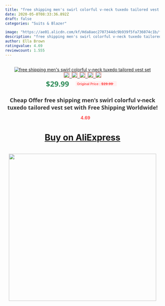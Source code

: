 ```yaml
---
title: "free shipping men's swirl colorful v-neck tuxedo tailored vest set"
date: 2020-05-8T08:33:36.892Z
draft: false
categories: "Suits & Blazer"

image: "https://ae01.alicdn.com/kf/Hda8aec2707344dc9b939f5fa736074c1b/free-shipping-men-s-swirl-colorful-v-neck-tuxedo-tailored-vest-set.jpg"
description: "free shipping men's swirl colorful v-neck tuxedo tailored vest set"
author: Ella Brown
ratingvalue: 4.69
reviewcount: 1.555
---
```

<br>
<div style="text-align: center;">
<a href="https://s.click.aliexpress.com/e/_AEmry1" target="_blank" rel="nofollow noopener noreferrer"><img alt="free shipping men's swirl colorful v-neck tuxedo tailored vest set" class="magnifier-image" src="https://ae01.alicdn.com/kf/Hda8aec2707344dc9b939f5fa736074c1b/free-shipping-men-s-swirl-colorful-v-neck-tuxedo-tailored-vest-set.jpg_640x640.jpg">
<br>
<img style="border:1px solid salmon" src="https://ae01.alicdn.com/kf/Hda8aec2707344dc9b939f5fa736074c1b/free-shipping-men-s-swirl-colorful-v-neck-tuxedo-tailored-vest-set.jpg_120x120.jpg">&nbsp;&nbsp;<img style="border:1px solid salmon" src="_120x120.jpg">&nbsp;&nbsp;<img style="border:1px solid salmon" src="_120x120.jpg">&nbsp;&nbsp;<img style="border:1px solid salmon" src="_120x120.jpg">&nbsp;&nbsp;<img style="border:1px solid salmon" src="_120x120.jpg"></a></div><br0>
<div style="text-align: center;"><span style="background-color: white; border: 0px; box-sizing: border-box; color: seagreen; display: inline-block; font-family: &quot;open sans&quot; , &quot;arial&quot; , &quot;helvetica&quot; , sans-serif , &quot;heiti&quot;; font-size: 24px; font-stretch: inherit; font-weight: 700; line-height: inherit; margin: 0px 10px 0px 0px; padding: 0px; vertical-align: middle;">$29.99 </span>
<span style="background: rgb(255 , 241 , 241); border-radius: 3px; border: 0px; box-sizing: border-box; color: #ff4747; display: inline-block; font-family: inherit; font-size: 12px; font-stretch: inherit; font-style: inherit; font-variant: inherit; font-weight: 600; line-height: inherit; margin: 0px; padding: 2px 5px; transform: scale(0.9); vertical-align: middle;">Original Price : <b style="text-decoration: line-through;">$29.99 </b> &nbsp;&nbsp;</span></div>
<h1 style="color: #333333; display: inline-block; font-family: &quot;open sans&quot; , &quot;arial&quot; , &quot;helvetica&quot; , sans-serif , &quot;heiti&quot;; font-size: 18px; font-stretch: inherit; font-weight: 700; text-align: center;">Cheap Offer free shipping men's swirl colorful v-neck tuxedo tailored vest set with Free Shipping Worldwide!</h1>
<div style="color: #ff4747; text-align: center;">
<img src="https://4.bp.blogspot.com/-M0ZcTcb-5uY/XleCXlxnR4I/AAAAAAAAAEc/OrjgMkXV1oMQFaCRZj5HQwOCBcu3w1FegCPcBGAYYCw/s1600/star.png" style="height: 15px;">&nbsp;<b>4.69</b></div>
<div class="button_cont" align="center"><a class="buynow_a" href="https://s.click.aliexpress.com/e/_AEmry1" target="_blank" rel="nofollow noopener noreferrer"><H1>Buy on AliExpress</H1></a></div><br>
<div class="separator" style="clear: both; text-align: center;">
<img src="https://lh3.googleusercontent.com/-pTy5HemUv9M/XlePHvY0dAI/AAAAAAAAAE4/0nX5iRUoIWY8eMW9Dpxeirr157OZliDIgCLcBGAsYHQ/s1600/badge.gif" width="480">
</div>
